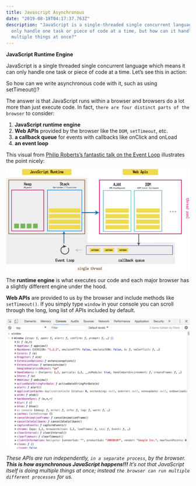 ```yaml
---
title: Javascript Asynchronous
date: "2019-08-18T04:17:37.763Z"
description: "JavaScript is a single-threaded single concurrent language which means it can
  only handle one task or piece of code at a time, but how can it handle
  multiple things at once?"
---
```


**JavaScript Runtime Engine**

JavaScript is a single threaded single concurrent language which means it can only handle one task or piece of code at a time. Let’s see this in action:

So how can we write asynchronous code with it, such as using setTimeout()?

The answer is that JavaScript runs within a browser and browsers do a lot more than just execute code. In fact, `there are four distinct parts of the browser` to consider:

1. **JavaScript runtime engine**
2. **Web APIs** provided by the browser like the `DOM`, `setTimeout`, etc.
3. **a callback queue** for events with callbacks like onClick and onLoad
4. **an event loop**

This visual from [Philip Roberts’s fantastic talk on the Event Loop](https://youtu.be/8aGhZQkoFbQ) illustrates the point nicely:

![Browsers under the hood](browsers.jpg)

The **runtime engine** is what executes our code and each major browser has a slightly different engine under the hood.

**Web APIs** are provided to us by the browser and include methods like `setTimeout()`. If you simply type `window` in your console you can scroll through the long, long list of APIs included by default.

![](window.jpg)


_These APIs are run independently, `in a separate process`, by the browser. **This is how asynchronous JavaScript happens!!!** It’s not that JavaScript itself is doing multiple things at once; instead `the browser can run multiple different processes` for us._